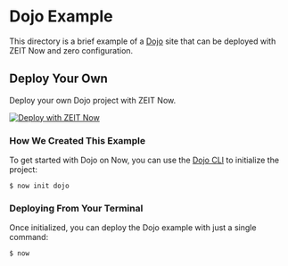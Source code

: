 # Dojo Example

This directory is a brief example of a [Dojo](https://dojo.io) site that can be deployed with ZEIT Now and zero configuration.

## Deploy Your Own

Deploy your own Dojo project with ZEIT Now.

[![Deploy with ZEIT Now](https://vercel.com/button)](https://vercel.com/import/project?template=https://github.com/zeit/now-examples/tree/master/dojo)

### How We Created This Example

To get started with Dojo on Now, you can use the [Dojo CLI](https://github.com/dojo/cli) to initialize the project:

```shell
$ now init dojo
```

### Deploying From Your Terminal

Once initialized, you can deploy the Dojo example with just a single command:

```shell
$ now
```
